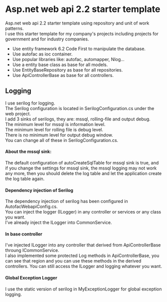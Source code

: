 # Asp.net web api 2.2 starter template
Asp.net web api 2.2 starter template using repository and unit of work patterns.  
I use this starter template for my company's projects including projects for government and for industry companies.  
* Use entity framework 6.2 Code First to manipulate the database.
* Use autofac as ioc container.  
* Use popular libraries like: autofac, automapper, Nlog...  
* Use a entity base class as base for all models.
* Use EntityBaseRepository as base for all repositories.  
* Use ApiControllerBase as base for all controllers.


## Logging
I use serilog for logging.  
The Serilog configuration is located in SerilogConfiguration.cs under the web project.  
I add 3 sinks of serilogs, they are: mssql, rolling-file and output debug.  
The minimum level for mssql is information level.  
The minimum level for rolling file is debug level.  
There is no minimum level for output debug window.  
You can change all of these in SerilogConfiguration.cs.  

#### About the mssql sink:  
The default configuration of autoCreateSqlTable for mssql sink is true, and if you change the settings for mssql sink, the mssql logging may not work any more, then you should delete the log table and let the application create the log table again.  

#### Dependency injection of Serilog
The dependency injection of serilog has been configured in AutofacWebapiConfig.cs.  
You can inject the logger (ILogger) in any controller or services or any class you want.  
I've already inject the ILogger into CommonService.

#### In base controller
I've injected ILogger into any controller that derived from ApiControllerBase throung ICommonService.  
I also implemented some protected Log methods in ApiControllerBase, you can see that region and you can use these methods in the derived controllers. You can still access the ILogger and logging whatever you want.

#### Global Exception Logger
I use the static version of serilog in MyExceptionLogger for global exception logging.
